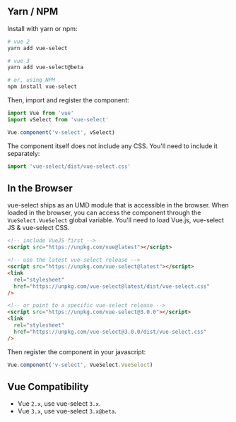## Yarn / NPM

Install with yarn or npm:

```bash
# vue 2
yarn add vue-select

# vue 3
yarn add vue-select@beta

# or, using NPM
npm install vue-select
```

Then, import and register the component:

```js
import Vue from 'vue'
import vSelect from 'vue-select'

Vue.component('v-select', vSelect)
```

The component itself does not include any CSS. You'll need to include it
separately:

```js
import 'vue-select/dist/vue-select.css'
```

## In the Browser

vue-select ships as an UMD module that is accessible in the browser. When loaded
in the browser, you can access the component through the `VueSelect.VueSelect`
global variable. You'll need to load Vue.js, vue-select JS & vue-select CSS.

```html
<!-- include VueJS first -->
<script src="https://unpkg.com/vue@latest"></script>

<!-- use the latest vue-select release -->
<script src="https://unpkg.com/vue-select@latest"></script>
<link
  rel="stylesheet"
  href="https://unpkg.com/vue-select@latest/dist/vue-select.css"
/>

<!-- or point to a specific vue-select release -->
<script src="https://unpkg.com/vue-select@3.0.0"></script>
<link
  rel="stylesheet"
  href="https://unpkg.com/vue-select@3.0.0/dist/vue-select.css"
/>
```

Then register the component in your javascript:

```js
Vue.component('v-select', VueSelect.VueSelect)
```

<CodePen url="dJjzeP" />

## Vue Compatibility

- Vue `2.x`, use vue-select `3.x`.
- Vue `3.x`, use vue-select `3.x@beta`.
